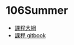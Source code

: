 # 106Summer

- [課程大綱](http://www.n2.org.tw/pub/uploads/8N2033_臺大_蔡芸琤_資料科學程式設計0426.pdf)
- [課程 gitbook](https://n2-data-science-programming.gitbook.io/rsummer/)

